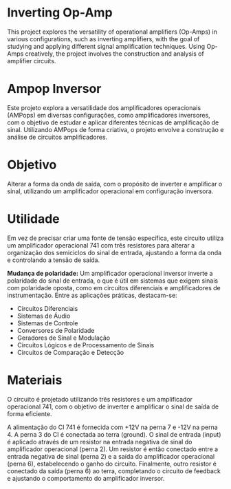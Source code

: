 # Inverting Op-Amp  
This project explores the versatility of operational amplifiers (Op-Amps) in various configurations, such as inverting amplifiers, with the goal of studying and applying different signal amplification techniques. Using Op-Amps creatively, the project involves the construction and analysis of amplifier circuits.

# Ampop Inversor  
Este projeto explora a versatilidade dos amplificadores operacionais (AMPops) em diversas configurações, como amplificadores inversores, com o objetivo de estudar e aplicar diferentes técnicas de amplificação de sinal. Utilizando AMPops de forma criativa, o projeto envolve a construção e análise de circuitos amplificadores.

# Objetivo  
Alterar a forma da onda de saída, com o propósito de inverter e amplificar o sinal, utilizando um amplificador operacional em configuração inversora.

# Utilidade  
Em vez de precisar criar uma fonte de tensão específica, este circuito utiliza um amplificador operacional 741 com três resistores para alterar a organização dos semiciclos do sinal de entrada, ajustando a forma da onda e controlando a tensão de saída.

**Mudança de polaridade:** Um amplificador operacional inversor inverte a polaridade do sinal de entrada, o que é útil em sistemas que exigem sinais com polaridade oposta, como em circuitos diferenciais e amplificadores de instrumentação. Entre as aplicações práticas, destacam-se:  
- Circuitos Diferenciais  
- Sistemas de Áudio  
- Sistemas de Controle  
- Conversores de Polaridade  
- Geradores de Sinal e Modulação  
- Circuitos Lógicos e de Processamento de Sinais  
- Circuitos de Comparação e Detecção  

# Materiais  
O circuito é projetado utilizando três resistores e um amplificador operacional 741, com o objetivo de inverter e amplificar o sinal de saída de forma eficiente.  

A alimentação do CI 741 é fornecida com +12V na perna 7 e -12V na perna 4. A perna 3 do CI é conectada ao terra (ground). O sinal de entrada (input) é aplicado através de um resistor na entrada negativa de sinal do amplificador operacional (perna 2). Um resistor é então conectado entre a entrada negativa de sinal (perna 2) e a saída do amplificador operacional (perna 6), estabelecendo o ganho do circuito. Finalmente, outro resistor é conectado da saída (perna 6) ao terra, completando o circuito de feedback e ajustando o comportamento do amplificador inversor.
